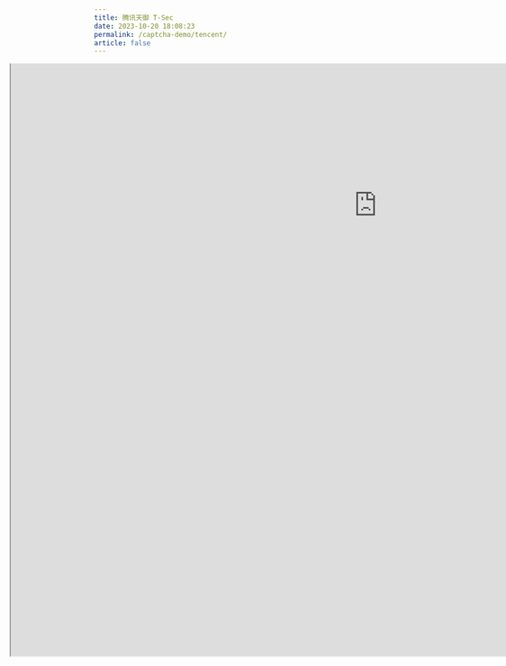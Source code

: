 ```yaml
---
title: 腾讯天御 T-Sec
date: 2023-10-20 18:08:23
permalink: /captcha-demo/tencent/
article: false
---
```


<style>
    .wrapper-tencent {
        width: 1300px;
        height: 1200px;
        position: relative;
        overflow: hidden;
        margin-left: -150px;
    }
    .wrapper-tencent iframe {
        position: absolute;
        margin-top: -550px;
        /* margin-left: -300px; */
        width: 1300px;
        height: 1600px;
    }
</style>

<div class="wrapper-tencent">
<iframe src="https://cloud.tencent.com/product/captcha" scrolling="no"></iframe>
</div>
